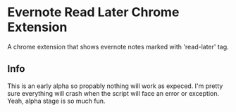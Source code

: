 Evernote Read Later Chrome Extension
====================================

A chrome extension that shows evernote notes marked with 'read-later' tag.

Info
----

This is an early alpha so propably nothing will work as expeced. I'm pretty sure everything will crash when the script
will face an error or exception. Yeah, alpha stage is so much fun.
